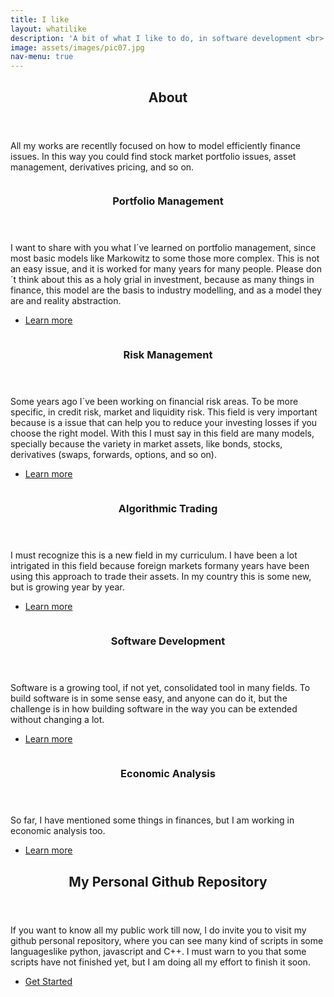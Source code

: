 ```yaml
---
title: I like
layout: whatilike
description: 'A bit of what I like to do, in software development <br> and quantitative finance modeling.'
image: assets/images/pic07.jpg
nav-menu: true
---
```


<!-- Main -->
<div id="main">

<!-- One -->
<section id="one">
	<div class="inner">
		<header class="major">
			<h2>About</h2>
		</header>
		<p>All my works are recentlly focused on how to model efficiently finance issues. In this way you could find stock market portfolio issues, asset management, derivatives pricing, and so on.</p>
	</div>
</section>

<!-- Two -->
<section id="two" class="spotlights">
	<section>
		<a href="generic.html" class="image">
			<img src="{% link assets/images/trading_screen.jpg %}" alt="" data-position="center center" />
		</a>
		<div class="content">
			<div class="inner">
				<header class="major">
					<h3>Portfolio Management</h3>
				</header>
				<p>I want to share with you what I´ve learned on portfolio management, since most basic models like Markowitz to some those more complex. This is not an easy issue, and it is worked for many years for many people. Please don´t think about this as a holy grial in investment, because as many things in finance, this model are the basis to industry modelling, and as a model they are and reality abstraction.</p>
				<ul class="actions">
					<li><a href="generic.html" class="button">Learn more</a></li>
				</ul>
			</div>
		</div>
	</section>
	<section>
		<a href="generic.html" class="image">
			<img src="{% link assets/images/risk_management.jpg %}" alt="" data-position="top center" />
		</a>
		<div class="content">
			<div class="inner">
				<header class="major">
					<h3>Risk Management</h3>
				</header>
				<p>Some years ago I´ve been working on financial risk areas. To be more specific, in credit risk, market and liquidity risk. This field is very important because is a issue that can help you to reduce your investing losses if you choose the right model. With this I must say in this field are many models, specially because the variety in market assets, like bonds, stocks, derivatives (swaps, forwards, options, and so on).</p>
				<ul class="actions">
					<li><a href="generic.html" class="button">Learn more</a></li>
				</ul>
			</div>
		</div>
	</section>
	<section>
		<a href="generic.html" class="image">
			<img src="{% link assets/images/algo_trading.jpg %}" alt="" data-position="25% 25%" />
		</a>
		<div class="content">
			<div class="inner">
				<header class="major">
					<h3>Algorithmic Trading</h3>
				</header>
				<p>I must recognize this is a new field in my curriculum. I have been a lot intrigated in this field because foreign markets formany years have been using this approach to trade their assets. In my country this is some new, but is growing year by year.</p>
				<ul class="actions">
					<li><a href="generic.html" class="button">Learn more</a></li>
				</ul>
			</div>
		</div>
	</section>
	<section>
		<a href="generic.html" class="image">
			<img src="{% link assets/images/software_development.jpg %}" alt="" data-position="top center" />
		</a>
		<div class="content">
			<div class="inner">
				<header class="major">
					<h3>Software Development</h3>
				</header>
				<p>Software is a growing tool, if not yet, consolidated tool in many fields. To build software is in some sense easy, and anyone can do it, but the challenge is in how building software in the way you can be extended without changing a lot.</p>
				<ul class="actions">
					<li><a href="generic.html" class="button">Learn more</a></li>
				</ul>
			</div>
		</div>
	</section>
	<section>
		<a href="generic.html" class="image">
			<img src="{% link assets/images/economic_analysis.jpg %}" alt="" data-position="25% 25%" />
		</a>
		<div class="content">
			<div class="inner">
				<header class="major">
					<h3>Economic Analysis</h3>
				</header>
				<p>So far, I have mentioned some things in finances, but I am working in economic analysis too.</p>
				<ul class="actions">
					<li><a href="generic.html" class="button">Learn more</a></li>
				</ul>
			</div>
		</div>
	</section>
</section>

<!-- Three -->
<section id="three">
	<div class="inner">
		<header class="major">
			<h2>My Personal Github Repository</h2>
		</header>
		<p>If you want to know all my public work till now, I do invite you to visit my github personal repository, where you can see many kind of scripts in some languageslike python, javascript and C++. I must warn to you that some scripts have not finished yet, but I am doing all my effort to finish it soon.</p>
		<ul class="actions">
			<li><a href="https://github.com/craquinterogo" target="_blank" class="button next">Get Started</a></li>
		</ul>
	</div>
</section>

</div>
